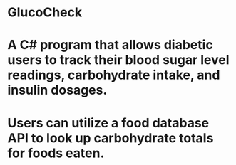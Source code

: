 # GlucoCheck
# A C# program that allows diabetic users to track their blood sugar level readings, carbohydrate intake, and insulin dosages.
# Users can utilize a food database API to look up carbohydrate totals for foods eaten.
